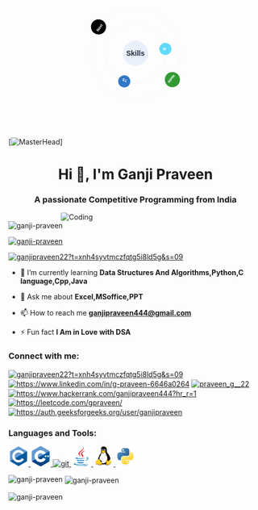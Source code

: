 <div align="center">

<svg width="300" height="300" xmlns="http://www.w3.org/2000/svg">
  <!-- Orbit paths -->
  <circle cx="150" cy="150" r="60" fill="none" stroke="#e5e7eb" stroke-width="1" opacity="0.3"/>
  <circle cx="150" cy="150" r="90" fill="none" stroke="#e5e7eb" stroke-width="1" opacity="0.3"/>
  
  <!-- Center -->
  <circle cx="150" cy="150" r="25" fill="#3b82f6" opacity="0.1"/>
  <text x="150" y="155" text-anchor="middle" font-family="Arial" font-size="14" font-weight="bold" fill="#1f2937">Skills</text>
  
  <!-- React -->
  <g>
    <animateTransform attributeName="transform" type="rotate" 
                      values="0 150 150;360 150 150" dur="8s" repeatCount="indefinite"/>
    <circle cx="150" cy="90" r="12" fill="#61dafb"/>
    <text x="150" y="95" text-anchor="middle" font-size="8" fill="white" font-weight="bold">R</text>
  </g>
  
  <!-- TypeScript -->
  <g>
    <animateTransform attributeName="transform" type="rotate" 
                      values="120 150 150;480 150 150" dur="8s" repeatCount="indefinite"/>
    <circle cx="150" cy="90" r="12" fill="#3178c6"/>
    <text x="150" y="95" text-anchor="middle" font-size="7" fill="white" font-weight="bold">TS</text>
  </g>
  
  <!-- Next.js -->
  <g>
    <animateTransform attributeName="transform" type="rotate" 
                      values="0 150 150;-360 150 150" dur="12s" repeatCount="indefinite"/>
    <circle cx="150" cy="60" r="15" fill="#000000"/>
    <text x="150" y="65" text-anchor="middle" font-size="7" fill="white" font-weight="bold">Next</text>
  </g>
  
  <!-- Node.js -->
  <g>
    <animateTransform attributeName="transform" type="rotate" 
                      values="180 150 150;-180 150 150" dur="12s" repeatCount="indefinite"/>
    <circle cx="150" cy="60" r="15" fill="#339933"/>
    <text x="150" y="65" text-anchor="middle" font-size="7" fill="white" font-weight="bold">Node</text>
  </g>
</svg>

</div>


[![MasterHead](https://contentstatic.techgig.com/photo/85891309/4-super-useful-tips-to-ace-competitive-programming.jpg?61855)]
<h1 align="center">Hi 👋, I'm Ganji Praveen</h1>
<h3 align="center">A passionate Competitive Programming from India</h3>
<img align="right" alt="Coding" width="400" src="https://cdn.dribbble.com/users/1162077/screenshots/3848914/programmer.gif">

<p align="left"> <img src="https://komarev.com/ghpvc/?username=ganji-praveen&label=Profile%20views&color=0e75b6&style=flat" alt="ganji-praveen" /> </p>

<p align="left"> <a href="https://github.com/ryo-ma/github-profile-trophy"><img src="https://github-profile-trophy.vercel.app/?username=ganji-praveen" alt="ganji-praveen" /></a> </p>

<p align="left"> <a href="https://twitter.com/ganjipraveen22?t=xnh4syvtmczfqtg5i8ld5g&s=09" target="blank"><img src="https://img.shields.io/twitter/follow/ganjipraveen22?t=xnh4syvtmczfqtg5i8ld5g&s=09?logo=twitter&style=for-the-badge" alt="ganjipraveen22?t=xnh4syvtmczfqtg5i8ld5g&s=09" /></a> </p>

- 🌱 I’m currently learning **Data Structures And Algorithms,Python,C language,Cpp,Java**

- 💬 Ask me about **Excel,MSoffice,PPT**

- 📫 How to reach me **ganjipraveen444@gmail.com**

- ⚡ Fun fact **I Am in Love with DSA**

<h3 align="left">Connect with me:</h3>
<p align="left">
<a href="https://twitter.com/ganjipraveen22?t=xnh4syvtmczfqtg5i8ld5g&s=09" target="blank"><img align="center" src="https://raw.githubusercontent.com/rahuldkjain/github-profile-readme-generator/master/src/images/icons/Social/twitter.svg" alt="ganjipraveen22?t=xnh4syvtmczfqtg5i8ld5g&s=09" height="30" width="40" /></a>
<a href="https://linkedin.com/in/https://www.linkedin.com/in/g-praveen-6646a0264" target="blank"><img align="center" src="https://raw.githubusercontent.com/rahuldkjain/github-profile-readme-generator/master/src/images/icons/Social/linked-in-alt.svg" alt="https://www.linkedin.com/in/g-praveen-6646a0264" height="30" width="40" /></a>
<a href="https://instagram.com/praveen_g__22" target="blank"><img align="center" src="https://raw.githubusercontent.com/rahuldkjain/github-profile-readme-generator/master/src/images/icons/Social/instagram.svg" alt="praveen_g__22" height="30" width="40" /></a>
<a href="https://www.hackerrank.com/https://www.hackerrank.com/ganjipraveen444?hr_r=1" target="blank"><img align="center" src="https://raw.githubusercontent.com/rahuldkjain/github-profile-readme-generator/master/src/images/icons/Social/hackerrank.svg" alt="https://www.hackerrank.com/ganjipraveen444?hr_r=1" height="30" width="40" /></a>
<a href="https://www.leetcode.com/https://leetcode.com/gpraveen/" target="blank"><img align="center" src="https://raw.githubusercontent.com/rahuldkjain/github-profile-readme-generator/master/src/images/icons/Social/leet-code.svg" alt="https://leetcode.com/gpraveen/" height="30" width="40" /></a>
<a href="https://auth.geeksforgeeks.org/user/https://auth.geeksforgeeks.org/user/ganjipraveen" target="blank"><img align="center" src="https://raw.githubusercontent.com/rahuldkjain/github-profile-readme-generator/master/src/images/icons/Social/geeks-for-geeks.svg" alt="https://auth.geeksforgeeks.org/user/ganjipraveen" height="30" width="40" /></a>
</p>

<h3 align="left">Languages and Tools:</h3>
<p align="left"> <a href="https://www.cprogramming.com/" target="_blank" rel="noreferrer"> <img src="https://raw.githubusercontent.com/devicons/devicon/master/icons/c/c-original.svg" alt="c" width="40" height="40"/> </a> <a href="https://www.w3schools.com/cpp/" target="_blank" rel="noreferrer"> <img src="https://raw.githubusercontent.com/devicons/devicon/master/icons/cplusplus/cplusplus-original.svg" alt="cplusplus" width="40" height="40"/> </a> <a href="https://git-scm.com/" target="_blank" rel="noreferrer"> <img src="https://www.vectorlogo.zone/logos/git-scm/git-scm-icon.svg" alt="git" width="40" height="40"/> </a> <a href="https://www.java.com" target="_blank" rel="noreferrer"> <img src="https://raw.githubusercontent.com/devicons/devicon/master/icons/java/java-original.svg" alt="java" width="40" height="40"/> </a> <a href="https://www.linux.org/" target="_blank" rel="noreferrer"> <img src="https://raw.githubusercontent.com/devicons/devicon/master/icons/linux/linux-original.svg" alt="linux" width="40" height="40"/> </a> <a href="https://www.python.org" target="_blank" rel="noreferrer"> <img src="https://raw.githubusercontent.com/devicons/devicon/master/icons/python/python-original.svg" alt="python" width="40" height="40"/> </a> </p>

<p><img align="left" src="https://github-readme-stats.vercel.app/api/top-langs?username=ganji-praveen&show_icons=true&locale=en&layout=compact" alt="ganji-praveen" /></p>

<p>&nbsp;<img align="center" src="https://github-readme-stats.vercel.app/api?username=ganji-praveen&show_icons=true&locale=en" alt="ganji-praveen" /></p>

<p><img align="center" src="https://github-readme-streak-stats.herokuapp.com/?user=ganji-praveen&" alt="ganji-praveen" /></p>
